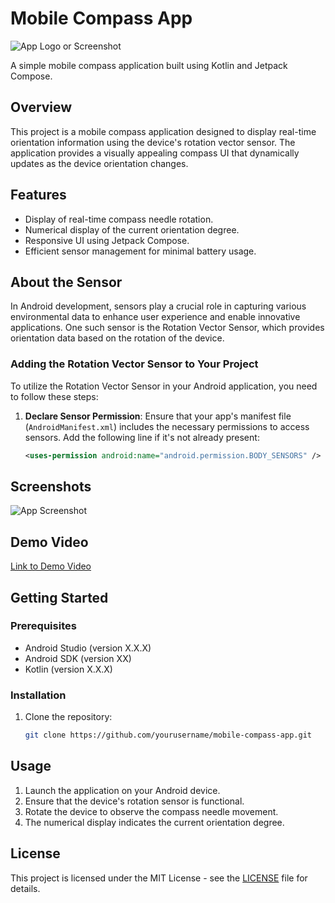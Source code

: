 # Mobile Compass App

![App Logo or Screenshot](path/to/app_image.png)

A simple mobile compass application built using Kotlin and Jetpack Compose.

## Overview

This project is a mobile compass application designed to display real-time orientation information using the device's rotation vector sensor. The application provides a visually appealing compass UI that dynamically updates as the device orientation changes.

## Features

- Display of real-time compass needle rotation.
- Numerical display of the current orientation degree.
- Responsive UI using Jetpack Compose.
- Efficient sensor management for minimal battery usage.

## About the Sensor

In Android development, sensors play a crucial role in capturing various environmental data to enhance user experience and enable innovative applications. One such sensor is the Rotation Vector Sensor, which provides orientation data based on the rotation of the device.

### Adding the Rotation Vector Sensor to Your Project

To utilize the Rotation Vector Sensor in your Android application, you need to follow these steps:

1. **Declare Sensor Permission**: Ensure that your app's manifest file (`AndroidManifest.xml`) includes the necessary permissions to access sensors. Add the following line if it's not already present:

   ```xml
   <uses-permission android:name="android.permission.BODY_SENSORS" />


## Screenshots

![App Screenshot](Screenshot_Compass.png)

## Demo Video

[Link to Demo Video](https://example.com)

## Getting Started

### Prerequisites

- Android Studio (version X.X.X)
- Android SDK (version XX)
- Kotlin (version X.X.X)

### Installation

1. Clone the repository:

   ```bash
   git clone https://github.com/yourusername/mobile-compass-app.git
## Usage

1. Launch the application on your Android device.
2. Ensure that the device's rotation sensor is functional.
3. Rotate the device to observe the compass needle movement.
4. The numerical display indicates the current orientation degree.

## License

This project is licensed under the MIT License - see the [LICENSE](LICENSE) file for details.
